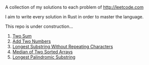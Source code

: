 A collection of my solutions to each problem of http://leetcode.com

I aim to write every solution in Rust in order to master the language.

This repo is under construction...


1. [Two Sum](https://github.com/Gabones/leet-code/tree/master/two-sum)
2. [Add Two Numbers](https://github.com/Gabones/leet-code/tree/master/add-two-numbers)
3. [Longest Substring Without Repeating Characters](https://github.com/Gabones/leet-code/tree/master/longest-substring)
4. [Median of Two Sorted Arrays](https://github.com/Gabones/leet-code/tree/master/median-sorted-arrays)
5. [Longest Palindromic Substring](https://github.com/Gabones/leet-code/tree/master/long-palind-substr)